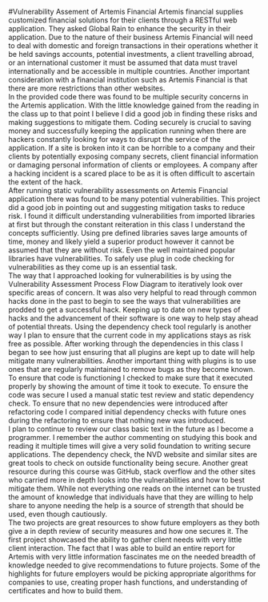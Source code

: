 #Vulnerability Assement of Artemis Financial
Artemis financial supplies customized financial solutions for their clients through a RESTful web application.  They asked Global Rain to enhance the security in their application.
Due to the nature of their business Artemis Financial will need to deal with domestic and foreign transactions in their operations whether it be held savings accounts, potential investments, a client travelling abroad, or an international customer it must be assumed that data must travel internationally and be accessible in multiple countries. Another important consideration with a financial institution such as Artemis Financial is that there are more restrictions than other websites.  
	In the provided code there was found to be multiple security concerns in the Artemis application.  With the little knowledge gained from the reading in the class up to that point I believe I did a good job in finding these risks and making suggestions to mitigate them.  Coding securely is crucial to saving money and successfully keeping the application running when there are hackers constantly looking for ways to disrupt the service of the application.  If a site is broken into it can be horrible to a company and their clients by potentially exposing company secrets, client financial information or damaging personal information of clients or employees.  A company after a hacking incident is a scared place to be as it is often difficult to ascertain the extent of the hack.  
After running static vulnerability assessments on Artemis Financial application there was found to be many potential vulnerabilities.  This project did a good job in pointing out and suggesting mitigation tasks to reduce risk.  I found it difficult understanding vulnerabilities from imported libraries at first but through the constant reiteration in this class I understand the concepts sufficiently. Using pre defined libraries saves large amounts of time, money and likely yield a superior product however it cannot be assumed that they are without risk.  Even the well maintained popular libraries have vulnerabilities.  To safely use plug in code checking for vulnerabilities as they come up is an essential task.  
The way that I approached looking for vulnerabilities is by using the Vulnerability Assessment Process Flow Diagram to iteratively look over specific areas of concern.  It was also very helpful to read through common hacks done in the past to begin to see the ways that vulnerabilities are prodded to get a successful hack.  Keeping up to date on new types of hacks and the advancement of their software is one way to help stay ahead of potential threats.  Using the dependency check tool regularly is another way I plan to ensure that the current code in my applications stays as risk free as possible.  After working through the dependencies in this class I began to see how just ensuring that all plugins are kept up to date will help mitigate many vulnerabilities.  Another important thing with plugins is to use ones that are regularly maintained to remove bugs as they become known. 
To ensure that code is functioning I checked to make sure that it executed properly by showing the amount of time it took to execute.  To ensure the code was secure I used a manual static test review and static dependency check.  To ensure that no new dependencies were introduced after refactoring code I compared initial dependency checks with future ones during the refactoring to ensure that nothing new was introduced.  
I plan to continue to review our class basic text in the future as I become a programmer.  I remember the author commenting on studying this book and reading it multiple times will give a very solid foundation to writing secure applications.  The dependency check, the NVD website and similar sites are great tools to check on outside functionality being secure.  Another great resource during this course was GitHub, stack overflow and the other sites who carried more in depth looks into the vulnerabilities and how to best mitigate them.  While not everything one reads on the internet can be trusted the amount of knowledge that individuals have that they are willing to help share to anyone needing the help is a source of strength that should be used, even though cautiously.  
The two projects are great resources to show future employers as they both give a in depth review of security measures and how one secures it.  The first project showcased the ability to gather client needs with very little client interaction.  The fact that I was able to build an entire report for Artemis with very little information fascinates me on the needed breadth of knowledge needed to give recommendations to future projects.  Some of the highlights for future employers would be picking appropriate algorithms for companies to use, creating proper hash functions, and understanding of certificates and how to build them.
